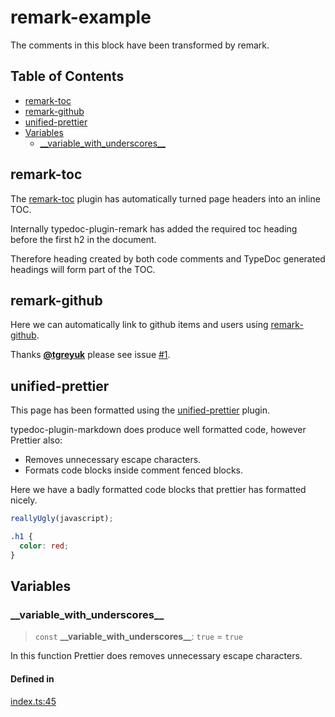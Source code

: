 # remark-example

The comments in this block have been transformed by remark.

## Table of Contents

- [remark-toc](#remark-toc)
- [remark-github](#remark-github)
- [unified-prettier](#unified-prettier)
- [Variables](#variables)
  - [\_\_variable_with_underscores\_\_](#__variable_with_underscores__)

## remark-toc

The [remark-toc](https://github.com/remarkjs/remark-toc) plugin has automatically turned page headers into an inline TOC.

Internally typedoc-plugin-remark has added the required toc heading before the first h2 in the document.

Therefore heading created by both code comments and TypeDoc generated headings will form part of the TOC.

## remark-github

Here we can automatically link to github items and users using [remark-github](https://github.com/remarkjs/remark-github).

Thanks [**@tgreyuk**](https://github.com/tgreyuk) please see issue [#1](https://github.com/typedoc2md/typedoc-plugin-markdown/issues/1).

## unified-prettier

This page has been formatted using the [unified-prettier](https://www.npmjs.com/package/unified-prettier) plugin.

typedoc-plugin-markdown does produce well formatted code, however Prettier also:

- Removes unnecessary escape characters.
- Formats code blocks inside comment fenced blocks.

Here we have a badly formatted code blocks that prettier has formatted nicely.

```js
reallyUgly(javascript);
```

```css
.h1 {
  color: red;
}
```

## Variables

### \_\_variable_with_underscores\_\_

> `const` **\_\_variable_with_underscores\_\_**: `true` = `true`

In this function Prettier does removes unnecessary escape characters.

#### Defined in

[index.ts:45](https://github.com/typedoc2md/typedoc-plugin-markdown-examples/blob/main/examples/remark/src/index.ts#L45)
